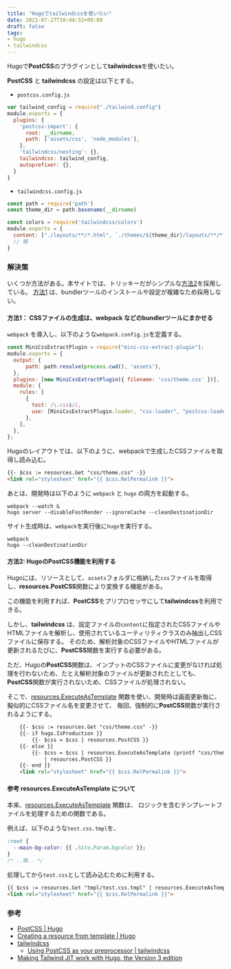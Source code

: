 ```yaml
---
title: "Hugoでtailwindcssを使いたい"
date: 2022-07-27T10:44:53+09:00
draft: false
tags:
- hugo
- tailwindcss
---
```


Hugoで**PostCSS**のプラグインとして**tailwindcss**を使いたい。

<!--more-->

**PostCSS** と **tailwindcss** の設定は以下とする。

- `postcss.config.js`

~~~js
var tailwind_config = require("./tailwind.config")
module.exports = {
  plugins: {
    'postcss-import': {
      root: __dirname,
      path: ['assets/css', 'node_modules'],
    },
    'tailwindcss/nesting': {},
    tailwindcss: tailwind_config,
    autoprefixer: {},
  }
}
~~~

- `tailwindcss.config.js`

~~~js
const path = require('path')
const theme_dir = path.basename(__dirname)

const colors = require('tailwindcss/colors')
module.exports = {
  content: ["./layouts/**/*.html", `./themes/${theme_dir}/layouts/**/*.html`, "./content/**/*.md"],
  // 略
}
~~~

### 解決策

いくつか方法がある。本サイトでは、トリッキーだがシンプルな[方法2](#方法2-hugoのpostcss機能を利用する)を採用している。
[方法1](#方法1-cssファイルの生成はwebpack-などのbundlerツールにまかせる) は、bundlerツールのインストールや設定が複雑なため採用しない。

#### 方法1： CSSファイルの生成は、webpack などのbundlerツールにまかせる

`webpack` を導入し、以下のような`webpack.config.js`を定義する。

~~~js
const MiniCssExtractPlugin = require("mini-css-extract-plugin");
module.exports = {
  output: {
      path: path.resolve(process.cwd(), 'assets'),
  },
  plugins: [new MiniCssExtractPlugin({ filename: 'css/theme.css' })],
  module: {
    rules: [
      {
        test: /\.css$/i,
        use: [MiniCssExtractPlugin.loader, "css-loader", "postcss-loader"],
      },
    ],
  },
};
~~~

Hugoのレイアウトでは、以下のように、webpackで生成したCSSファイルを取得し読み込む。

~~~html
{{- $css := resources.Get "css/theme.css" -}}
<link rel="stylesheet" href="{{ $css.RelPermalink }}">
~~~

あとは、開発時は以下のように `webpack` と `hugo` の両方を起動する。

~~~shell
webpack --watch &
hugo server --disableFastRender --ignoreCache --cleanDestinationDir
~~~

サイト生成時は、`webpack`を実行後に`hugo`を実行する。

~~~shell
webpack
hugo --cleanDestinationDir
~~~

#### 方法2: Hugoの**PostCSS**機能を利用する

Hugoには、リソースとして、`assets`フォルダに格納した`css`ファイルを取得し、**resources.PostCSS**関数により変換する機能がある。

この機能を利用すれば、**PostCSS**をプリプロセッサにして**tailwindcss**を利用できる。

しかし、**tailwindcss** は、設定ファイルの`content`に指定されたCSSファイルやHTMLファイルを解析し、使用されているユーティリティクラスのみ抽出しCSSファイルに保存する。
そのため、解析対象のCSSファイルやHTMLファイルが更新されるたびに、**PostCSS**関数を実行する必要がある。

ただ、Hugoの**PostCSS**関数は、インプットのCSSファイルに変更がなければ処理を行わないため、たとえ解析対象のファイルが更新されたとしても、**PostCSS**関数が実行されないため、CSSファイルが処理されない。

そこで、[resources.ExecuteAsTemplate](https://gohugo.io/hugo-pipes/resource-from-template/) 関数を使い、開発時は画面更新毎に、擬似的にCSSファイル名を変更させて、
毎回、強制的に**PostCSS**関数が実行されるようにする。

~~~html
    {{- $css := resources.Get "css/theme.css" -}}
    {{- if hugo.IsProduction }}
        {{- $css = $css | resources.PostCSS }}
    {{- else }}
        {{- $css = $css | resources.ExecuteAsTemplate (printf "css/theme.dev.%v.css" now.Unix) .
            | resources.PostCSS }}
    {{- end }}
    <link rel="stylesheet" href="{{ $css.RelPermalink }}">
~~~

#### 参考 resources.ExecuteAsTemplate について

本来、[resources.ExecuteAsTemplate](https://gohugo.io/hugo-pipes/resource-from-template/) 関数は、
ロジックを含むテンプレートファイルを処理するための関数である。

例えば、以下のような`test.css.tmpl`を、

~~~css
:root {
  --main-bg-color: {{ .Site.Param.bgcolor }};
}
/* ..略.. */
~~~

処理してから`test.css`として読み込むために利用する。

~~~html
{{ $css := resources.Get "tmpl/test.css.tmpl" | resources.ExecuteAsTemplate "css/test.css" . }}
<link rel="stylesheet" href="{{ $css.RelPermalink }}">
~~~

### 参考

- [PostCSS | Hugo](https://gohugo.io/hugo-pipes/postcss/#readout)
- [Creating a resource from template | Hugo ](https://gohugo.io/hugo-pipes/resource-from-template/)
- [tailwindcss](https://tailwindcss.com/docs/installation)
  - [Using PostCSS as your preprocessor | tailwindcss](https://tailwindcss.com/docs/using-with-preprocessors#using-post-css-as-your-preprocessor)
- [Making Tailwind JIT work with Hugo, the Version 3 edition](https://www.brycewray.com/posts/2022/03/making-tailwind-jit-work-hugo-version-3-edition/)